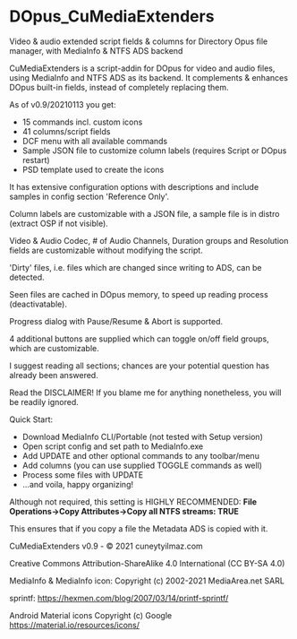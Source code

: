 # DOpus_CuMediaExtenders
Video &amp; audio extended script fields &amp; columns for Directory Opus file manager, with MediaInfo &amp; NTFS ADS backend

CuMediaExtenders is a script-addin for DOpus for video and audio files, using MediaInfo and NTFS ADS as its backend.
It complements & enhances DOpus built-in fields, instead of completely replacing them.

As of v0.9/20210113 you get:
* 15 commands incl. custom icons
* 41 columns/script fields
* DCF menu with all available commands
* Sample JSON file to customize column labels (requires Script or DOpus restart)
* PSD template used to create the icons

It has extensive configuration options with descriptions
and include samples in config section 'Reference Only'.

Column labels are customizable with a JSON file, a sample file is in distro (extract OSP if not visible).

Video & Audio Codec, # of Audio Channels, Duration groups and Resolution fields are customizable without modifying the script.

'Dirty' files, i.e. files which are changed since writing to ADS, can be detected.

Seen files are cached in DOpus memory, to speed up reading process (deactivatable).

Progress dialog with Pause/Resume & Abort is supported.

4 additional buttons are supplied which can toggle on/off field groups, which are customizable.

I suggest reading all sections; chances are your potential question has already been answered.

Read the DISCLAIMER! If you blame me for anything nonetheless, you will be  readily  ignored.

Quick Start:
  * Download MediaInfo CLI/Portable (not tested with Setup version)
  * Open script config and set path to MediaInfo.exe
  * Add UPDATE and other optional commands to any toolbar/menu
  * Add columns (you can use supplied TOGGLE commands as well)
  * Process some files with UPDATE
  * ...and voila, happy organizing!

Although not required, this setting is HIGHLY RECOMMENDED:
  **File Operations->Copy Attributes->Copy all NTFS streams: TRUE**
  
This ensures that if you copy a file the Metadata ADS is copied with it.



CuMediaExtenders v0.9 - © 2021 cuneytyilmaz.com

Creative Commons Attribution-ShareAlike 4.0 International (CC BY-SA 4.0)

MediaInfo & MediaInfo icon: Copyright (c) 2002-2021 MediaArea.net SARL

sprintf: https://hexmen.com/blog/2007/03/14/printf-sprintf/

Android Material icons Copyright (c) Google https://material.io/resources/icons/
